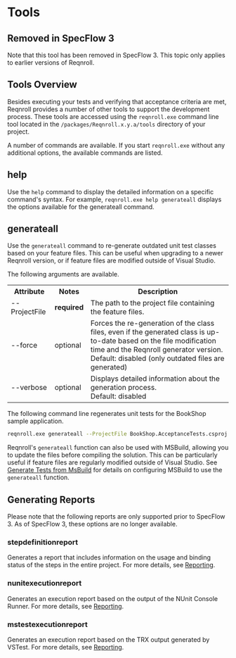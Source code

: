 # Tools

## Removed in SpecFlow 3

Note that this tool has been removed in SpecFlow 3. This topic only applies to earlier versions of Reqnroll.

## Tools Overview

Besides executing your tests and verifying that acceptance criteria are met, Reqnroll provides a number of other tools to support the development process. These tools are accessed using the `reqnroll.exe` command line tool located in the `/packages/Reqnroll.x.y.a/tools` directory of your project.

A number of commands are available. If you start `reqnroll.exe` without any additional options, the available commands are listed.

## help

Use the `help` command to display the detailed information on a specific command's syntax. For example, `reqnroll.exe help generateall` displays the options available for the generateall command.

## generateall

Use the `generateall` command to re-generate outdated unit test classes based on your feature files. This can be useful when upgrading to a newer Reqnroll version, or if feature files are modified outside of Visual Studio.

The following arguments are available.

<table>
    <tr>
        <th>Attribute</th>
        <th>Notes</th>
        <th>Description</th>
    </tr>
    <tr>
        <td>--ProjectFile</td>
        <td><b>required</b></td>
        <td>The path to the project file containing the feature files.</td>
    </tr>
    <tr>
        <td>--force</td>
        <td>optional</td>
        <td>Forces the re-generation of the class files, even if the generated class is up-to-date based on the file modification time and the Reqnroll generator version.<br/>
            Default: disabled (only outdated files are generated)</td>
    </tr>
    <tr>
        <td>--verbose</td>
        <td>optional</td>
        <td>Displays detailed information about the generation process.<br/>
            Default: disabled</td>
    </tr>
</table>

The following command line regenerates unit tests for the BookShop sample application.

``` bash
reqnroll.exe generateall --ProjectFile BookShop.AcceptanceTests.csproj
```

Reqnroll's `generateall` function can also be used with MSBuild, allowing you to update the files before compiling the solution. This can be particularly useful if feature files are regularly modified outside of Visual Studio. See [Generate Tests from MsBuild](Generate-Tests-From-MsBuild.md) for details on configuring MSBuild to use the `generateall` function.

## Generating Reports

Please note that the following reports are only supported prior to SpecFlow 3. As of SpecFlow 3, these options are no longer available.

### stepdefinitionreport

Generates a report that includes information on the usage and binding status of the steps in the entire project. For more details, see [Reporting](Reporting.md).

### nunitexecutionreport

Generates an execution report based on the output of the NUnit Console Runner. For more details, see [Reporting](Reporting.md).

### mstestexecutionreport

Generates an execution report based on the TRX output generated by VSTest. For more details, see [Reporting](Reporting.md).